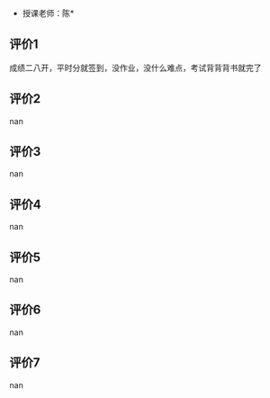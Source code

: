 - 授课老师：陈* 

## 评价1

成绩二八开，平时分就签到，没作业，没什么难点，考试背背背书就完了
## 评价2

nan
## 评价3

nan
## 评价4

nan
## 评价5

nan
## 评价6

nan
## 评价7

nan
